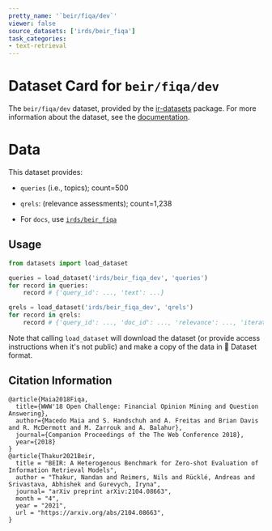```yaml
---
pretty_name: '`beir/fiqa/dev`'
viewer: false
source_datasets: ['irds/beir_fiqa']
task_categories:
- text-retrieval
---
```


# Dataset Card for `beir/fiqa/dev`

The `beir/fiqa/dev` dataset, provided by the [ir-datasets](https://ir-datasets.com/) package.
For more information about the dataset, see the [documentation](https://ir-datasets.com/beir#beir/fiqa/dev).

# Data

This dataset provides:
 - `queries` (i.e., topics); count=500
 - `qrels`: (relevance assessments); count=1,238

 - For `docs`, use [`irds/beir_fiqa`](https://huggingface.co/datasets/irds/beir_fiqa)

## Usage

```python
from datasets import load_dataset

queries = load_dataset('irds/beir_fiqa_dev', 'queries')
for record in queries:
    record # {'query_id': ..., 'text': ...}

qrels = load_dataset('irds/beir_fiqa_dev', 'qrels')
for record in qrels:
    record # {'query_id': ..., 'doc_id': ..., 'relevance': ..., 'iteration': ...}

```

Note that calling `load_dataset` will download the dataset (or provide access instructions when it's not public) and make a copy of the
data in 🤗 Dataset format.

## Citation Information

```
@article{Maia2018Fiqa,
  title={WWW'18 Open Challenge: Financial Opinion Mining and Question Answering},
  author={Macedo Maia and S. Handschuh and A. Freitas and Brian Davis and R. McDermott and M. Zarrouk and A. Balahur},
  journal={Companion Proceedings of the The Web Conference 2018},
  year={2018}
}
@article{Thakur2021Beir,
  title = "BEIR: A Heterogenous Benchmark for Zero-shot Evaluation of Information Retrieval Models",
  author = "Thakur, Nandan and Reimers, Nils and Rücklé, Andreas and Srivastava, Abhishek and Gurevych, Iryna", 
  journal= "arXiv preprint arXiv:2104.08663",
  month = "4",
  year = "2021",
  url = "https://arxiv.org/abs/2104.08663",
}
```
